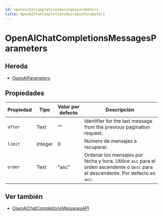 ```yaml
---
id: openaichatcompletionsmessagesparameters
title: OpenAIChatCompletionsMessagesParameters
---
```


# OpenAIChatCompletionsMessagesParameters

## Hereda

- [OpenAIParameters](OpenAIParameters.md)

## Propiedades

| Propiedad | Tipo    | Valor por defecto | Descripción                                                                                                                                                                       |
| --------- | ------- | ----------------- | --------------------------------------------------------------------------------------------------------------------------------------------------------------------------------- |
| `after`   | Text    | ""                | Identifier for the last message from the previous pagination request.                                                                                             |
| `limit`   | Integer | 0                 | Número de mensajes a recuperar.                                                                                                                                   |
| `order`   | Text    | "asc"             | Ordenar los mensajes por fecha y hora. Utilice `asc` para el orden ascendente o `desc` para el descendente. Por defecto es `asc`. |

## Ver también

- [OpenAIChatCompletionsMessagesAPI](OpenAIChatCompletionsMessagesAPI.md)
